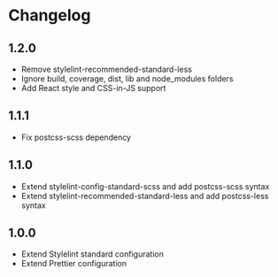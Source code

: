# Changelog

## 1.2.0

- Remove stylelint-recommended-standard-less
- Ignore build, coverage, dist, lib and node_modules folders
- Add React style and CSS-in-JS support

## 1.1.1

- Fix postcss-scss dependency

## 1.1.0

- Extend stylelint-config-standard-scss and add postcss-scss syntax
- Extend stylelint-recommended-standard-less and add postcss-less syntax

## 1.0.0

- Extend Stylelint standard configuration
- Extend Prettier configuration
